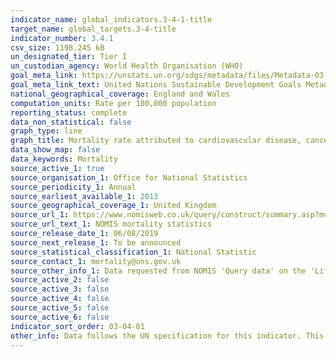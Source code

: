 ```yaml
---
indicator_name: global_indicators.3-4-1-title
target_name: global_targets.3-4-title
indicator_number: 3.4.1
csv_size: 1198.245 kB
un_designated_tier: Tier I
un_custodian_agency: World Health Organisation (WHO)
goal_meta_link: https://unstats.un.org/sdgs/metadata/files/Metadata-03-04-01.pdf
goal_meta_link_text: United Nations Sustainable Development Goals Metadata (PDF 72.6 KB)
national_geographical_coverage: England and Wales
computation_units: Rate per 100,000 population
reporting_status: complete
data_non_statistical: false
graph_type: line
graph_title: Mortality rate attributed to cardiovascular disease, cancer, diabetes or chronic respiratory disease
data_show_map: false
data_keywords: Mortality
source_active_1: true
source_organisation_1: Office for National Statistics
source_periodicity_1: Annual
source_earliest_available_1: 2013
source_geographical_coverage_1: United Kingdom
source_url_1: https://www.nomisweb.co.uk/query/construct/summary.asp?mode=construct&version=0&dataset=161
source_url_text_1: NOMIS mortality statistics
source_release_date_1: 06/08/2019
source_next_release_1: To be announced
source_statistical_classification_1: National Statistic
source_contact_1: mortality@ons.gov.uk
source_other_info_1: Data requested from NOMIS 'Query data' on the 'Life events - Mortality statistics - underlying cause, sex and age (2013 to 2018)' database.
source_active_2: false
source_active_3: false
source_active_4: false
source_active_5: false
source_active_6: false
indicator_sort_order: 03-04-01
other_info: Data follows the UN specification for this indicator. This indicator has not been identified in collaboration with topic experts.
---
```

